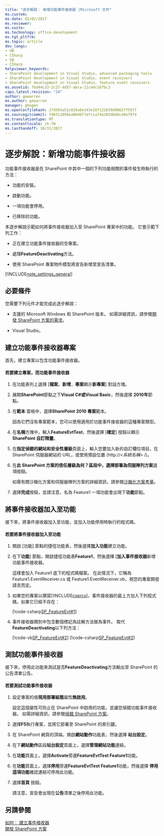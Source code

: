 ```yaml
---
title: "逐步解說： 新增功能事件接收器 |Microsoft 文件"
ms.custom: 
ms.date: 02/02/2017
ms.reviewer: 
ms.suite: 
ms.technology: office-development
ms.tgt_pltfrm: 
ms.topic: article
dev_langs:
- VB
- CSharp
- VB
- CSharp
helpviewer_keywords:
- SharePoint development in Visual Studio, advanced packaging tools
- SharePoint development in Visual Studio, event receivers
- SharePoint development in Visual Studio, feature event receivers
ms.assetid: fbd44c33-2c27-4d57-abca-21cddc16fbc3
caps.latest.revision: "24"
author: gewarren
ms.author: gewarren
manager: ghogen
ms.openlocfilehash: 27d565a51c026a6e143e18f122039d90627f55ff
ms.sourcegitcommit: f40311056ea0b4677efcca74a285dbb0ce0e7974
ms.translationtype: MT
ms.contentlocale: zh-TW
ms.lasthandoff: 10/31/2017
---
```

# <a name="walkthrough-add-feature-event-receivers"></a>逐步解說：新增功能事件接收器
  功能事件接收器是在 SharePoint 中其中一個的下列功能相關的事件發生時執行的方法：  
  
-   功能的安裝。  
  
-   啟動功能。  
  
-   一項功能會停用。  
  
-   已移除的功能。  
  
 本逐步解說示範如何將事件接收器加入至 SharePoint 專案中的功能。 它會示範下列工作：  
  
-   正在建立功能事件接收器的空專案。  
  
-   處理**FeatureDeactivating**方法。  
  
-   使用 SharePoint 專案物件模型將宣告新增至宣告清單。  
  
 [!INCLUDE[note_settings_general](../sharepoint/includes/note-settings-general-md.md)]  
  
## <a name="prerequisites"></a>必要條件  
 您需要下列元件才能完成此逐步解說：  
  
-   支援的 Microsoft Windows 和 SharePoint 版本。 如需詳細資訊，請參閱[開發 SharePoint 方案的需求](../sharepoint/requirements-for-developing-sharepoint-solutions.md)。  
  
-   Visual Studio。  
  
## <a name="creating-a-feature-event-receiver-project"></a>建立功能事件接收器專案  
 首先，建立專案以包含功能事件接收器。  
  
#### <a name="to-create-a-project-with-a-feature-event-receiver"></a>若要建立專案，而功能事件接收器  
  
1.  在功能表列上選擇 [**檔案**，**新增**，**專案**顯示**新專案**] 對話方塊。  
  
2.  展開**SharePoint**節點之下**Visual C#**或**Visual Basic**，然後選擇  **2010年**節點。  
  
3.  在**範本** 窗格中，選擇**SharePoint 2010 專案**範本。  
  
     因為它們沒有專案範本，您可以使用適用於功能事件接收器的這種專案類型。  
  
4.  在**名稱**方塊中，輸入**FeatureEvtTest**，然後選擇 [**確定**] 按鈕以顯示**SharePoint 自訂精靈**。  
  
5.  在**指定偵錯的網站和安全性層級**頁面上，輸入您要加入新的自訂欄位項目，在 SharePoint 伺服器網站的 URL，或使用預設位置 (http://\<*系統名稱*> /)。  
  
6.  在**此 SharePoint 方案的信任層級為何？**區段中，選擇**部署為伺服陣列方案**選項按鈕。  
  
     如需有關沙箱化方案和伺服器陣列方案的詳細資訊，請參閱[沙箱化方案考量](../sharepoint/sandboxed-solution-considerations.md)。  
  
7.  選擇**完成**按鈕，並請注意，名為 Feature1 一項功能會出現下**功能**節點。  
  
## <a name="adding-an-event-receiver-to-the-feature"></a>將事件接收器加入至功能  
 接下來，將事件接收器加入至功能，並加入功能停用時執行的程式碼。  
  
#### <a name="to-add-an-event-receiver-to-the-feature"></a>若要將事件接收器加入至功能  
  
1.  開啟 [功能] 節點的捷徑功能表，然後選擇**加入功能**建立功能。  
  
2.  在下**功能**] 節點，開啟捷徑功能表**Feature1**，然後選擇 [**加入事件接收器**新增功能事件接收器。  
  
     這樣會加入 Feature1 底下的程式碼檔案。 在此情況下，它稱為 Feature1.EventReceiver.cs 或 Feature1.EventReceiver.vb，視您的專案開發語言而定。  
  
3.  如果您的專案以撰寫[!INCLUDE[csprcs](../sharepoint/includes/csprcs-md.md)]，事件接收器的最上方加入下列程式碼，如果它已經不存在：  
  
     [!code-csharp[SP_FeatureEvt#1](../sharepoint/codesnippet/CSharp/featureevttest2/features/feature1/feature1.eventreceiver.cs#1)]  
  
4.  事件接收器類別中包含數個標記為註解方法做為事件。 取代**FeatureDeactivating**以下列方法：  
  
     [!code-vb[SP_FeatureEvt#2](../sharepoint/codesnippet/VisualBasic/featureevt2vb/features/feature1/feature1.eventreceiver.vb#2)]
     [!code-csharp[SP_FeatureEvt#2](../sharepoint/codesnippet/CSharp/featureevttest2/features/feature1/feature1.eventreceiver.cs#2)]  
  
## <a name="testing-the-feature-event-receiver"></a>測試功能事件接收器  
 接下來，停用此功能來測試是否**FeatureDeactivating**方法輸出至 SharePoint 的公告清單公告。  
  
#### <a name="to-test-the-feature-event-receiver"></a>若要測試功能事件接收器  
  
1.  設定專案的值**現用部署組態**屬性**無啟用**。  
  
     設定這個屬性可防止在 SharePoint 中啟用的功能，並讓您偵錯功能事件接收器。 如需詳細資訊，請參閱[偵錯 SharePoint 方案](../sharepoint/debugging-sharepoint-solutions.md)。  
  
2.  選擇**F5**執行專案，並將它部署至 SharePoint 的索引鍵。  
  
3.  在 SharePoint 網頁的頂端，開啟**網站動作**功能表，然後選擇 **站台設定**。  
  
4.  在下**網站動作**區段**站台設定**頁面上，選擇**管理網站功能**連結。  
  
5.  在**功能**頁面上，選擇**Activate**旁邊**FeatureEvtTest Feature1**功能。  
  
6.  在**功能**頁面上，選擇**停用**旁邊**FeatureEvtTest Feature1**功能，然後選擇 **停用這項功能**確認連結可停用此功能。  
  
7.  選擇**首頁** 按鈕。  
  
     請注意，宣告會出現在**公告**清單之後停用此功能。  
  
## <a name="see-also"></a>另請參閱  
 [如何： 建立事件接收器](../sharepoint/how-to-create-an-event-receiver.md)   
 [開發 SharePoint 方案](../sharepoint/developing-sharepoint-solutions.md)  
  
  